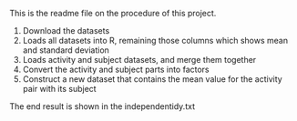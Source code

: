 
This is the readme file on the procedure of this project.

1) Download the datasets
2) Loads all datasets into R, remaining those columns which shows mean and standard deviation
3) Loads activity and subject datasets, and merge them together 
4) Convert the activity and subject parts into factors
5) Construct a new dataset that contains the mean value for the activity pair with its subject

The end result is shown in the independentidy.txt